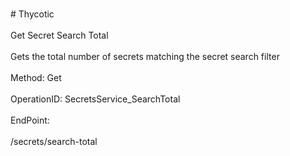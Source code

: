 <br>#     Thycotic</br>
<br>Get Secret Search Total</br>
<br>Gets the total number of secrets matching the secret search filter</br>
<br>Method: Get</br>
<br>OperationID: SecretsService_SearchTotal</br>
<br>EndPoint:</br>
<br>/secrets/search-total</br>
